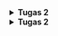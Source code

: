 <details>
<Summary><b>Tugas 2</b></Summary>
1. Pertama tama saya buat link repository yang bernama football-shop, setelah itu saya cloning dengan menjalankan perintah git clone (link repository). setelah terbuat suatu folder yang bernama football-shop, buka folder tersebut dan menjalankan perintah python -m venv env. setelah muncul folder env di vscode saya, saya aktifkan virtual environment itu dengan menjalankan perintah env\Scripts\activate. Fungsinya adalah untuk mengisolasi package serta dependencies dari aplikasi agar tidak bertabrakan dengan versi lain yang ada pada komputermu. Lalu saya membuat file dengan nama requirements.txt dan tambahkan beberapa dependencies yang isinya django, gunicorn, whitenoise, psycopg2-binary, requests, urllib3, python-dotenv lalu menginstall dengan perintah pip install -r requirements.txt. lalu saya bikin folder baru dengan perintah django-admin startproject football_shop . 

Setelah itu buat file .env di vs code lalu buka dan tambahkan konfigurasi PRODUCTION=False dan buat file .env.prod dengan isi seperti DB_NAME DB_HOST dan diisi dengan data yang sudah diberikan melalui email UI setelah itu modifikasi settings.py lalu modifikasi pada bagian ALLOWED_HOST dengan menambahkan string ["localhost", "127.0.0.1"] untuk keperluan development. Setelah itu tambahkan konfigurasi PRODUCTION tepat di atas code DEBUG di settings.py, dengan PRODUCTION = os.getenv('PRODUCTION', 'False').lower() == 'true', lalu ubah pada bagian DATABASES. Jalankan perintah python manage.py runserver, lalu buka http://localhost:8000 pada peramban web untuk melihat animasi roket sebagai tanda aplikasi Django kamu berhasil dibuat. 

Setelah persiapan awal selesai, langkah berikutnya adalah membuat aplikasi baru bernama main dengan perintah python manage.py startapp main. Perintah ini akan menghasilkan sebuah direktori bernama main yang berisi struktur dasar aplikasi Django. Selanjutnya, aplikasi tersebut harus didaftarkan ke dalam proyek dengan cara menambahkan 'main' ke dalam daftar INSTALLED_APPS yang ada di file settings.py proyek. Dengan begitu, Django mengenali aplikasi main sebagai bagian dari proyek football-shop.

Langkah berikutnya adalah menambahkan template dasar untuk menampilkan data. Di dalam direktori main, buat folder baru bernama templates, lalu buat file main.html. Isi file tersebut dengan struktur HTML sederhana, misalnya menampilkan informasi NPM, nama, dan kelas. Pada tahap ini, file HTML belum dihubungkan dengan Django, sehingga kamu bisa langsung membukanya di browser hanya untuk memeriksa tampilan dasarnya.

Setelah itu, masuk ke tahap menghubungkan view dengan template. Pada file views.py di aplikasi main, impor fungsi render dari django.shortcuts lalu buat fungsi show_main yang menerima parameter request. Di dalam fungsi ini, buat dictionary bernama context yang berisi data, misalnya NPM, nama, dan kelas, kemudian kembalikan fungsi render(request, "main.html", context) agar data tersebut dapat ditampilkan di main.html. Supaya template bisa menampilkan data secara dinamis, ubah isi main.html dengan menggunakan variabel template Django, yaitu {{ applicationname }}, {{ name }}, dan {{ class }}.

Langkah berikutnya adalah mengatur routing URL. Pertama, buat file urls.py di dalam direktori aplikasi main. Isi file tersebut dengan konfigurasi routing menggunakan urlpatterns, dan arahkan route '' (root) ke fungsi show_main. Setelah itu, buka file urls.py di level proyek (football-shop), impor fungsi include, lalu tambahkan route path('', include('main.urls')) agar proyek utama bisa mengarahkan request ke routing aplikasi main.

Setelah semua langkah ini selesai, jalankan server dengan perintah python manage.py runserver. Buka http://localhost:8000/ di browser, dan kamu akan melihat halaman HTML yang sudah berisi data NPM, nama, dan kelas yang ditarik dari context view. Pada tahap ini, aplikasi Django sudah berhasil menampilkan halaman HTML dasar melalui alur MVT.

Setelah berhasil menampilkan data sederhana melalui view dan template, tahap berikutnya adalah membuat model untuk merepresentasikan data di basis data. Pada file models.py di aplikasi main, saya melakukan modifikasi dengan menambahkan sebuah kelas bernama Product. Model ini menggunakan modul models dari Django serta modul uuid untuk kebutuhan unik jika ingin dikembangkan lebih lanjut. Di dalam kelas Product, saya mendefinisikan beberapa field, yaitu name (CharField) untuk nama produk, price (IntegerField) untuk harga, description (TextField) untuk deskripsi, category (CharField dengan pilihan kategori seperti price, shoes, jersey, ball, headband, cone, dan vest), thumbnail (URLField opsional untuk menyimpan tautan gambar produk), serta is_featured (BooleanField) untuk menandai apakah produk tersebut termasuk unggulan atau tidak.

Selain itu, saya juga menambahkan method dan properti tambahan agar model lebih kaya fitur. Method __str__ digunakan untuk menampilkan representasi teks dari objek, properti is_premium digunakan untuk menentukan apakah suatu produk termasuk premium (khususnya kategori shoes atau ball dengan harga di atas 1.500.000), sedangkan method is_training_gear digunakan untuk mengecek apakah produk termasuk perlengkapan latihan seperti cone, vest, atau headband.

Dengan struktur model ini, data produk dapat disimpan dengan lebih rapi, serta memiliki logika bisnis sederhana langsung di dalam model. Setelah model selesai dibuat, langkah selanjutnya adalah menjalankan perintah python manage.py makemigrations dan python manage.py migrate untuk membuat dan menerapkan skema tabel Product ke dalam basis data.

Setelah aplikasi selesai dibuat secara lokal, langkah selanjutnya adalah melakukan deployment ke PWS agar aplikasi dapat diakses melalui Internet. Pertama, masuk ke halaman PWS dan login menggunakan akun SSO UI. Setelah berhasil login, buat project baru, kemudian beri nama project sesuai kebutuhan, misalnya footballshop. Selanjutnya, hubungkan project di PWS dengan repository GitHub yang sudah dibuat, lalu pilih branch yang akan digunakan, yaitu master.

2. ![alt text](image.png)

3. Dalam proyek Django, file settings.py berperan sebagai pusat pengaturan utama yang mengendalikan bagaimana aplikasi dapat berjalan dengan baik. Di dalamnya terdapat berbagai pengaturan penting, mulai dari konfigurasi database yang menentukan jenis basis data yang digunakan, nama basis data, hingga informasi login seperti user dan password. Selain itu, file ini juga memuat daftar aplikasi yang dipakai dalam proyek melalui INSTALLED_APPS, middleware yang berfungsi memproses request dan response, serta pengaturan template dan static files untuk menangani file HTML dan aset lainnya. Aspek keamanan seperti SECRET_KEY dan ALLOWED_HOSTS juga dikendalikan melalui file ini.

4. Migrasi database di Django adalah proses untuk menyesuaikan struktur basis data dengan model yang sudah dibuat di aplikasi. Setiap kali kita menambahkan atau mengubah model di file models.py, Django tidak langsung mengubah database, tetapi terlebih dahulu membuat file migrasi menggunakan perintah python manage.py makemigrations. File migrasi ini berisi instruksi perubahan yang perlu dilakukan pada database. Setelah itu, perintah python manage.py migrate dijalankan untuk menerapkan instruksi tersebut sehingga database benar-benar diperbarui sesuai model terbaru.

5. Django sering dijadikan pilihan pertama untuk belajar pengembangan perangkat lunak karena framework ini punya struktur yang rapi dan banyak fitur bawaan. Django memakai konsep MTV (Model-Template-View) yang bisa membantu pemula memahami bagaimana data, logika program, dan tampilan saling terhubung dalam sebuah aplikasi web. Selain itu, Django sudah menyediakan banyak hal penting seperti sistem login, panel admin, pengaturan database, sampai manajemen URL, sehingga kita bisa langsung fokus ke logika aplikasi tanpa ribet menambahkan library lain.

6. Tidak ada feedback untuk asisten dosen, asisten dosen sudah membantu saya saat saya bertanya dan butuh bantuan.
</details>


<details>
<Summary><b>Tugas 2</b></Summary>
1.
Data delivery itu sangat penting untuk menjadi “jembatan” antara pengguna dan sistem. Bayangkan, kalau kita klik tombol atau isi form, tanpa adanya mekanisme pengiriman data, permintaan itu nggak akan pernah sampai kepada server. Begitu juga sebaliknya, hasil pemrosesan dari server nggak akan bisa balik lagi ke pengguna. Jadi data delivery ini yang bikin interaksi dua arah berjalan lancar mulai dari input, proses, sampai output. Selain itu, data delivery juga menjaga biar informasi yang lewat antar bagian platform tetap konsisten dan nggak hilang di tengah jalan. Dengan adanya alur pengiriman data yang rapi, platform jadi bisa berkembang lebih jauh, mudah untuk diintegrasikan dengan layanan lain, dan tentunya membuat pengalaman pengguna jadi lebih baik.

2.
Kalau dibandingkan, JSON biasanya lebih nyaman dipakai daripada XML, apalagi dalam membuat aplikasi web atau API di zaman sekarang. JSON itu lebih simpel karena strukturnya cuma pakai pasangan key–value dan array, jadi gampang dibaca manusia maupun mesin. Bandingkan sama XML yang pakai banyak tag buka–tutup, jadinya data lebih panjang dan berat. Selain itu, JSON langsung nyambung sama JavaScript, jadi nggak perlu parsing ribet lagi. Makanya JSON jauh lebih populer, karena lebih ringan, cepat, dan praktis. Walaupun XML masih kepake di beberapa situasi tertentu yang butuh format baku atau banyak metadata, kebanyakan platform modern lebih milih JSON karena memang lebih efisien dan ramah dipakai sehari-hari.

3.
Di Django khususnya di form.is_valid, method is_valid() digunakan untuk mengecek apakah data yang dimasukin ke form itu sudah sesuai aturan atau belum. Misalnya, kalau ada field nama yang wajib diisi, atau ada batasan jumlah karakter, semua itu bakal dicek di sini. Kalau datanya sudah benar semua, is_valid() mengembalikan nilai True, tapi kalau ada yang salah akan mengembalikkan False dan Django otomatis nyimpen pesan error yang bisa langsung ditampilkan ke pengguna. Kita butuh langkah ini supaya data yang nyampe ke database bener-bener rapi, valid, dan tidak ada yang aneh, seperti angka yang diisi huruf atau kolom wajib malah kosong. Jadi intinya, is_valid() ini seperti filter pertama yang menjaga kualitas data sebelum disimpan.

4.
Kita sangat membutuhkan csrf_token di Django karena dia berguna untuk menjadi pelindung utama dari serangan CSRF atau Cross-Site Request Forgery. Token ini bekerja dengan cara memberi kode unik di setiap form, jadi pas data dikirim ke server, Django bisa ngecek apakah permintaan itu bener-bener datang dari user kita sendiri atau bukan. Kalau kita bikin form tanpa csrf_token, Django biasanya langsung menolak request POST dan kasih error 403. Nah, masalahnya kalau proteksi ini dimatiin, penyerang bisa memanfaatkan celah itu. Misalnya, mereka bikin website jahat yang secara diam-diam mengirim request ke aplikasi Django kita, padahal user lagi login di situ. Karena browser otomatis ngikutin cookie sesi user, server bakal menganggap request palsu itu sah. Akibatnya, user bisa dipaksa melakukan hal-hal berbahaya seperti transfer uang, ganti password, atau hapus data tanpa sadar. Jadi intinya, csrf_token ini penting banget biar server cuma menerima form asli dari aplikasi kita, bukan jebakan dari luar.

5.
Langkah pertama saya membuat kerangka atau skeleton aplikasi. Pada tahap ini, saya menambahkan folder templates di dalam project, kemudian membuat file base.html sebagai template dasar. Supaya Django bisa mengenali template tersebut, pengaturan di settings.py perlu diubah beberapa. Setelah itu, file main.html diperbarui agar menggunakan base.html dengan menampilkan informasi berupa nama website, NPM, nama, kelas, serta daftar shop.

Langkah berikutnya, kita membuat form untuk input data shop. Caranya dengan menambahkan file forms.py di folder main dan mendefinisikan form berdasarkan model Shop, lengkap dengan field yang diperlukan seperti title, content, category, dan lain-lain. Setelah form tersedia, bagian views juga perlu diperbarui. Beberapa fungsi ditambahkan, antara lain show_main untuk menampilkan halaman utama, create_shop untuk membuat shop baru, dan show_shop untuk menampilkan detail shop berdasarkan id.

Agar fungsi-fungsi tadi bisa diakses, kita menambahkan routing di urls.py. Di sini, setiap request diarahkan ke views yang sesuai, misalnya halaman utama, tambah shop, maupun detail shop. Template main.html juga diperbarui dengan menambahkan tombol untuk membuat shop baru dan menampilkan daftar shop dalam bentuk list. Daftar ini dilengkapi dengan kategori, tanggal dibuat, jumlah views, thumbnail, serta potongan isi konten.

Selain itu, dua template tambahan juga dibuat, yaitu create_shop.html untuk form input data dan shop_detail.html untuk menampilkan detail shop yang dipilih. Tidak hanya itu, aplikasi juga diperluas dengan menambahkan endpoint XML dan JSON. Beberapa fungsi views baru dibuat untuk mengembalikan data dalam format XML dan JSON, termasuk versi by ID untuk mengambil data shop tertentu. Routing di urls.py kembali diperbarui agar endpoint ini bisa diakses.

Sebagai langkah akhir, semua fungsi yang sudah dibuat diuji menggunakan Postman. Server Django dijalankan, kemudian endpoint XML dan JSON diakses untuk memastikan data bisa ditampilkan dengan benar, baik untuk semua data maupun berdasarkan ID.

</details>
